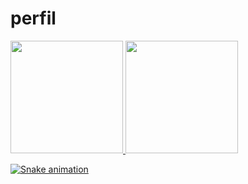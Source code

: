 # perfil

<div>
<a href="https://github.com/kaonashiz">
<img height="180em" src="https://github-readme-stats.vercel.app/api/top-langs/?username=kaonashiz&layout=compact&langs_count=7&theme=dracula"/>
<img height="180em" src="https://github-readme-stats.vercel.app/api?username=kaonashiz&show_icons=true&theme=dracula&include_all_commits=true&count_private=true"/>
</div>
  
 ![Snake animation](https://github.com/kaonashiz/kaonashiz/blob/output/github-contribution-grid-snake.svg)
  
